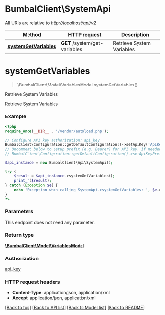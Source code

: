 # BumbalClient\SystemApi

All URIs are relative to *http://localhost/api/v2*

Method | HTTP request | Description
------------- | ------------- | -------------
[**systemGetVariables**](SystemApi.md#systemGetVariables) | **GET** /system/get-variables | Retrieve System Variables


# **systemGetVariables**
> \BumbalClient\Model\VariablesModel systemGetVariables()

Retrieve System Variables

Retrieve System Variables

### Example
```php
<?php
require_once(__DIR__ . '/vendor/autoload.php');

// Configure API key authorization: api_key
BumbalClient\Configuration::getDefaultConfiguration()->setApiKey('ApiKey', 'YOUR_API_KEY');
// Uncomment below to setup prefix (e.g. Bearer) for API key, if needed
// BumbalClient\Configuration::getDefaultConfiguration()->setApiKeyPrefix('ApiKey', 'Bearer');

$api_instance = new BumbalClient\Api\SystemApi();

try {
    $result = $api_instance->systemGetVariables();
    print_r($result);
} catch (Exception $e) {
    echo 'Exception when calling SystemApi->systemGetVariables: ', $e->getMessage(), PHP_EOL;
}
?>
```

### Parameters
This endpoint does not need any parameter.

### Return type

[**\BumbalClient\Model\VariablesModel**](../Model/VariablesModel.md)

### Authorization

[api_key](../../README.md#api_key)

### HTTP request headers

 - **Content-Type**: application/json, application/xml
 - **Accept**: application/json, application/xml

[[Back to top]](#) [[Back to API list]](../../README.md#documentation-for-api-endpoints) [[Back to Model list]](../../README.md#documentation-for-models) [[Back to README]](../../README.md)

